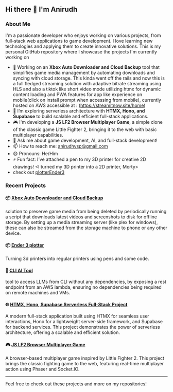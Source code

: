 ## Hi there 👋 I'm Anirudh

### About Me
I'm a passionate developer who enjoys working on various projects, from full-stack web applications to game development. I love learning new technologies and applying them to create innovative solutions. This is my personal GitHub repository where I showcase the projects I'm currently working on

- 🔭 Working on an **Xbox Auto Downloader and Cloud Backup** tool that simplifies game media management by automating downloads and syncing with cloud storage. This kinda went off the rails and now this is a full fledged streaming solution with adaptive bitrate streaming using HLS and also a tiktok like short video mode utilizing htmx for dynamic content loading and PWA features for app like experience on mobile(click on install prompt when accessing from mobile), currently hosted on AWS accessible at  : (https://streamitnow.site/home)
- 🌱 I’m exploring serverless architecture with **HTMX, Hono, and Supabase** to build scalable and efficient full-stack applications.
- 🎮 I'm developing a **JS LF2 Browser Multiplayer Game**, a simple clone of the classic game Little Fighter 2, bringing it to the web with basic multiplayer capabilities.
- 💬 Ask me about game development, AI, and full-stack development!
- 📫 How to reach me: [anirudhvsp@gmail.com](mailto:anirudhvsp@gmail.com)
- 😄 Pronouns: He/Him
- ⚡ Fun fact: I’ve attached a pen to my 3D printer for creative 2D drawings! <I turned my 3D printer into a 2D printer, Morty>
- check out
[plotterEnder3](https://github.com/anirudhvsp/plotterEnder3)

### Recent Projects

#### 📦 [Xbox Auto Downloader and Cloud Backup](https://github.com/anirudhvsp/xboxBackup)
solution to preserve game media from being deleted by periodically running a script that downloads latest videos and screenshots to disk for offline storage. By setting up a media streaming server (like plex for windows), these can also be streamed from the storage machine to phone or any other device.

#### 📦 [Ender 3 plotter](https://github.com/anirudhvsp/plotterEnder3)
Turning 3d printers into regular printers using pens and some code.

#### 🔧 [CLI AI Tool](https://github.com/anirudhvsp/CLI-AI)
tool to access LLMs from CLI without any dependencies, by exposing a rest endpoint from an AWS lambda, ensuring no dependencies being required on remote machines and VMs.

#### 🌐 [HTMX, Hono, Supabase Serverless Full-Stack Project](https://github.com/anirudhvsp/htmx-hono-supabase)
A modern full-stack application built using HTMX for seamless user interactions, Hono for a lightweight server-side framework, and Supabase for backend services. This project demonstrates the power of serverless architecture, offering a scalable and efficient solution.

#### 🎮 [JS LF2 Browser Multiplayer Game](https://github.com/anirudhvsp/webLF)
A browser-based multiplayer game inspired by Little Fighter 2. This project brings the classic fighting game to the web, featuring real-time multiplayer action using Phaser and Socket.IO.


---

Feel free to check out these projects and more on my repositories!
